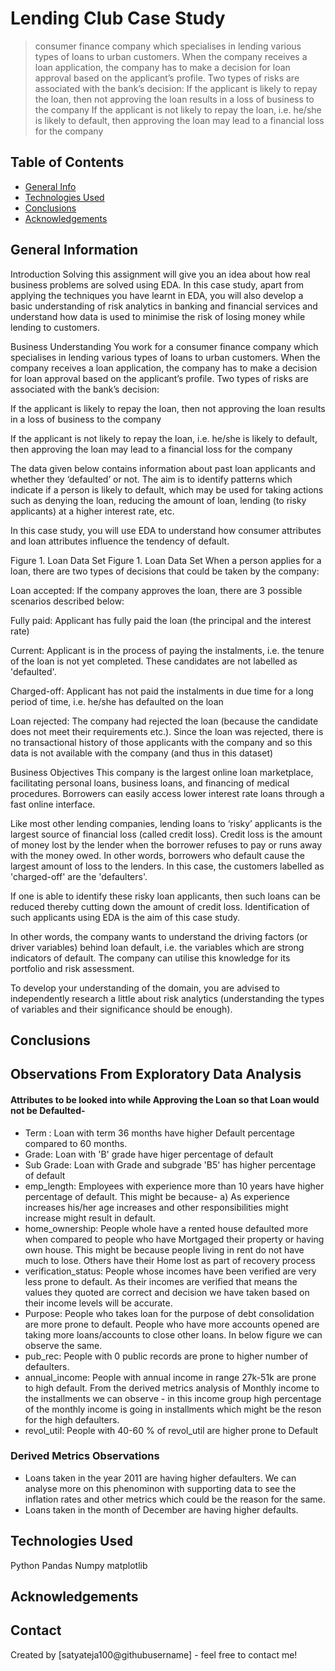 # Lending Club Case Study
> consumer finance company which specialises in lending various types of loans to urban customers. When the company receives a loan application, the company has to make a decision for loan approval based on the applicant’s profile. Two types of risks are associated with the bank’s decision:
If the applicant is likely to repay the loan, then not approving the loan results in a loss of business to the company
If the applicant is not likely to repay the loan, i.e. he/she is likely to default, then approving the loan may lead to a financial loss for the company


## Table of Contents
* [General Info](#general-information)
* [Technologies Used](#technologies-used)
* [Conclusions](#conclusions)
* [Acknowledgements](#acknowledgements)

<!-- You can include any other section that is pertinent to your problem -->

## General Information
Introduction
Solving this assignment will give you an idea about how real business problems are solved using EDA. In this case study, apart from applying the techniques you have learnt in EDA, you will also develop a basic understanding of risk analytics in banking and financial services and understand how data is used to minimise the risk of losing money while lending to customers.

  

Business Understanding
You work for a consumer finance company which specialises in lending various types of loans to urban customers. When the company receives a loan application, the company has to make a decision for loan approval based on the applicant’s profile. Two types of risks are associated with the bank’s decision:

If the applicant is likely to repay the loan, then not approving the loan results in a loss of business to the company

If the applicant is not likely to repay the loan, i.e. he/she is likely to default, then approving the loan may lead to a financial loss for the company

 

The data given below contains information about past loan applicants and whether they ‘defaulted’ or not. The aim is to identify patterns which indicate if a person is likely to default, which may be used for taking actions such as denying the loan, reducing the amount of loan, lending (to risky applicants) at a higher interest rate, etc.

 

In this case study, you will use EDA to understand how consumer attributes and loan attributes influence the tendency of default.

Figure 1. Loan Data Set
Figure 1. Loan Data Set
When a person applies for a loan, there are two types of decisions that could be taken by the company:

Loan accepted: If the company approves the loan, there are 3 possible scenarios described below:

Fully paid: Applicant has fully paid the loan (the principal and the interest rate)

Current: Applicant is in the process of paying the instalments, i.e. the tenure of the loan is not yet completed. These candidates are not labelled as 'defaulted'.

Charged-off: Applicant has not paid the instalments in due time for a long period of time, i.e. he/she has defaulted on the loan 

Loan rejected: The company had rejected the loan (because the candidate does not meet their requirements etc.). Since the loan was rejected, there is no transactional history of those applicants with the company and so this data is not available with the company (and thus in this dataset)
 

Business Objectives
This company is the largest online loan marketplace, facilitating personal loans, business loans, and financing of medical procedures. Borrowers can easily access lower interest rate loans through a fast online interface. 

 

Like most other lending companies, lending loans to ‘risky’ applicants is the largest source of financial loss (called credit loss). Credit loss is the amount of money lost by the lender when the borrower refuses to pay or runs away with the money owed. In other words, borrowers who default cause the largest amount of loss to the lenders. In this case, the customers labelled as 'charged-off' are the 'defaulters'. 

 

If one is able to identify these risky loan applicants, then such loans can be reduced thereby cutting down the amount of credit loss. Identification of such applicants using EDA is the aim of this case study.

 

In other words, the company wants to understand the driving factors (or driver variables) behind loan default, i.e. the variables which are strong indicators of default.  The company can utilise this knowledge for its portfolio and risk assessment. 


To develop your understanding of the domain, you are advised to independently research a little about risk analytics (understanding the types of variables and their significance should be enough).

<!-- You don't have to answer all the questions - just the ones relevant to your project. -->

## Conclusions
## Observations From Exploratory Data Analysis
#### Attributes to be looked into while Approving the Loan so that Loan would not be Defaulted-

* Term : Loan with term 36 months have higher Default percentage compared to 60 months.
* Grade: Loan with 'B' grade have higer percentage of default
* Sub Grade: Loan with Grade and subgrade 'B5' has higher percentage of default
* emp_length: Employees with experience more than 10 years have higher percentage of default. This might be because-
            a) As experience increases his/her age increases and other responsibilities might increase might result in default.
* home_ownership: People whole have a rented house defaulted more when compared to people who have Mortgaged their property or having own house.
                  This might be because people living in rent do not have much to lose. Others have their Home lost as part of recovery process
* verification_status: People whose incomes have been verified are very less prone to default. As their incomes are verified that means the values                          they quoted are correct and decision we have taken based on their income levels will be accurate.
* Purpose: People who takes loan for the purpose of debt consolidation are more prone to default. People who have more accounts opened are taking more loans/accounts to close other loans. In below figure we can observe the same.
* pub_rec: People with 0 public records are prone to higher number of defaulters.
* annual_income: People with annual income in range 27k-51k are prone to high default. From the derived metrics analysis of Monthly income to the installments we can observe - in this income group high percentage of the monthly income is going in installments which might be the reson for the high defaulters.
* revol_util: People with 40-60 % of revol_util are higher prone to Default
### Derived Metrics Observations

* Loans taken in the year 2011 are having higher defaulters. We can analyse more on this phenominon with supporting data to see the inflation rates and other metrics which could be the reason for the same.
* Loans taken in the month of December are having higher defaults.


<!-- You don't have to answer all the questions - just the ones relevant to your project. -->


## Technologies Used
Python
Pandas
Numpy
matplotlib

<!-- As the libraries versions keep on changing, it is recommended to mention the version of library used in this project -->

## Acknowledgements



## Contact
Created by [satyateja100@githubusername] - feel free to contact me!


<!-- Optional -->
<!-- ## License -->
<!-- This project is open source and available under the [... License](). -->

<!-- You don't have to include all sections - just the one's relevant to your project -->
